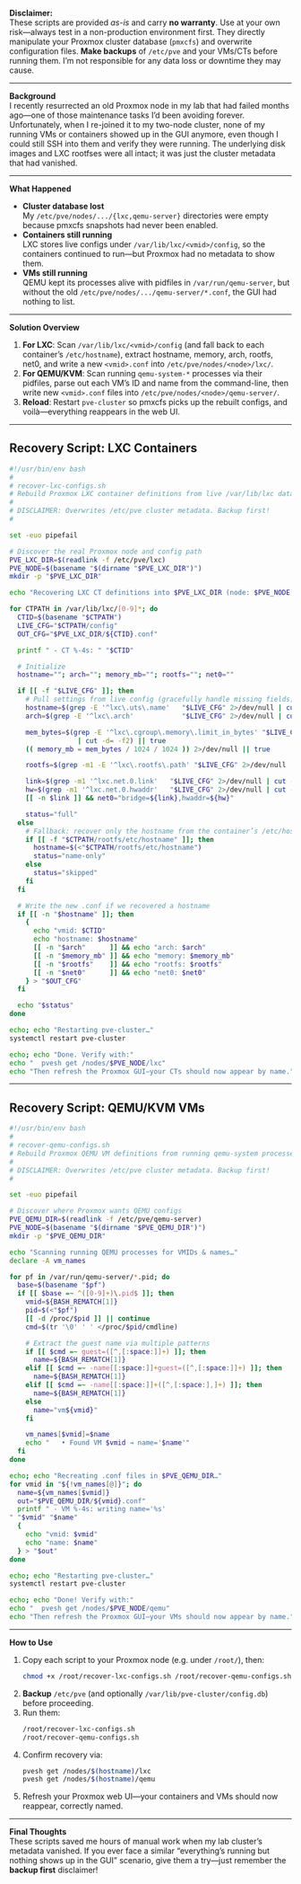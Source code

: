 **Disclaimer:**  
These scripts are provided *as-is* and carry **no warranty**. Use at your own risk—always test in a non-production environment first. They directly manipulate your Proxmox cluster database (`pmxcfs`) and overwrite configuration files. **Make backups** of `/etc/pve` and your VMs/CTs before running them. I’m not responsible for any data loss or downtime they may cause.

---

**Background**  
I recently resurrected an old Proxmox node in my lab that had failed months ago—one of those maintenance tasks I’d been avoiding forever. Unfortunately, when I re-joined it to my two-node cluster, none of my running VMs or containers showed up in the GUI anymore, even though I could still SSH into them and verify they were running. The underlying disk images and LXC rootfses were all intact; it was just the cluster metadata that had vanished.

---

**What Happened**  
- **Cluster database lost**  
  My `/etc/pve/nodes/.../{lxc,qemu-server}` directories were empty because pmxcfs snapshots had never been enabled.  
- **Containers still running**  
  LXC stores live configs under `/var/lib/lxc/<vmid>/config`, so the containers continued to run—but Proxmox had no metadata to show them.  
- **VMs still running**  
  QEMU kept its processes alive with pidfiles in `/var/run/qemu-server`, but without the old `/etc/pve/nodes/.../qemu-server/*.conf`, the GUI had nothing to list.

---

**Solution Overview**  
1. **For LXC**: Scan `/var/lib/lxc/<vmid>/config` (and fall back to each container’s `/etc/hostname`), extract hostname, memory, arch, rootfs, net0, and write a new `<vmid>.conf` into `/etc/pve/nodes/<node>/lxc/`.  
2. **For QEMU/KVM**: Scan running `qemu-system-*` processes via their pidfiles, parse out each VM’s ID and name from the command-line, then write new `<vmid>.conf` files into `/etc/pve/nodes/<node>/qemu-server/`.  
3. **Reload**: Restart `pve-cluster` so pmxcfs picks up the rebuilt configs, and voilà—everything reappears in the web UI.

---

## Recovery Script: LXC Containers

```bash
#!/usr/bin/env bash
#
# recover-lxc-configs.sh
# Rebuild Proxmox LXC container definitions from live /var/lib/lxc data.
#
# DISCLAIMER: Overwrites /etc/pve cluster metadata. Backup first!
#

set -euo pipefail

# Discover the real Proxmox node and config path
PVE_LXC_DIR=$(readlink -f /etc/pve/lxc)         
PVE_NODE=$(basename "$(dirname "$PVE_LXC_DIR")")  
mkdir -p "$PVE_LXC_DIR"

echo "Recovering LXC CT definitions into $PVE_LXC_DIR (node: $PVE_NODE)"

for CTPATH in /var/lib/lxc/[0-9]*; do
  CTID=$(basename "$CTPATH")
  LIVE_CFG="$CTPATH/config"
  OUT_CFG="$PVE_LXC_DIR/${CTID}.conf"

  printf " - CT %-4s: " "$CTID"

  # Initialize
  hostname=""; arch=""; memory_mb=""; rootfs=""; net0=""

  if [[ -f "$LIVE_CFG" ]]; then
    # Pull settings from live config (gracefully handle missing fields)
    hostname=$(grep -E '^lxc\.uts\.name'   "$LIVE_CFG" 2>/dev/null | cut -d= -f2) || true
    arch=$(grep -E '^lxc\.arch'            "$LIVE_CFG" 2>/dev/null | cut -d= -f2) || true

    mem_bytes=$(grep -E '^lxc\.cgroup\.memory\.limit_in_bytes' "$LIVE_CFG" 2>/dev/null \
                 | cut -d= -f2) || true
    (( memory_mb = mem_bytes / 1024 / 1024 )) 2>/dev/null || true

    rootfs=$(grep -m1 -E '^lxc\.rootfs\.path' "$LIVE_CFG" 2>/dev/null | cut -d= -f2) || true

    link=$(grep -m1 '^lxc.net.0.link'   "$LIVE_CFG" 2>/dev/null | cut -d= -f2) || true
    hw=$(grep -m1 '^lxc.net.0.hwaddr'   "$LIVE_CFG" 2>/dev/null | cut -d= -f2) || true
    [[ -n $link ]] && net0="bridge=${link},hwaddr=${hw}"

    status="full"
  else
    # Fallback: recover only the hostname from the container’s /etc/hostname
    if [[ -f "$CTPATH/rootfs/etc/hostname" ]]; then
      hostname=$(<"$CTPATH/rootfs/etc/hostname")
      status="name-only"
    else
      status="skipped"
    fi
  fi

  # Write the new .conf if we recovered a hostname
  if [[ -n "$hostname" ]]; then
    {
      echo "vmid: $CTID"
      echo "hostname: $hostname"
      [[ -n "$arch"      ]] && echo "arch: $arch"
      [[ -n "$memory_mb" ]] && echo "memory: $memory_mb"
      [[ -n "$rootfs"    ]] && echo "rootfs: $rootfs"
      [[ -n "$net0"      ]] && echo "net0: $net0"
    } > "$OUT_CFG"
  fi

  echo "$status"
done

echo; echo "Restarting pve-cluster…"
systemctl restart pve-cluster

echo; echo "Done. Verify with:"
echo "  pvesh get /nodes/$PVE_NODE/lxc"
echo "Then refresh the Proxmox GUI—your CTs should now appear by name."
```

---

## Recovery Script: QEMU/KVM VMs

```bash
#!/usr/bin/env bash
#
# recover-qemu-configs.sh
# Rebuild Proxmox QEMU VM definitions from running qemu-system processes.
#
# DISCLAIMER: Overwrites /etc/pve cluster metadata. Backup first!
#

set -euo pipefail

# Discover where Proxmox wants QEMU configs
PVE_QEMU_DIR=$(readlink -f /etc/pve/qemu-server)
PVE_NODE=$(basename "$(dirname "$PVE_QEMU_DIR")")
mkdir -p "$PVE_QEMU_DIR"

echo "Scanning running QEMU processes for VMIDs & names…"
declare -A vm_names

for pf in /var/run/qemu-server/*.pid; do
  base=$(basename "$pf")
  if [[ $base =~ ^([0-9]+)\.pid$ ]]; then
    vmid=${BASH_REMATCH[1]}
    pid=$(<"$pf")
    [[ -d /proc/$pid ]] || continue
    cmd=$(tr '\0' ' ' </proc/$pid/cmdline)

    # Extract the guest name via multiple patterns
    if [[ $cmd =~ guest=([^,[:space:]]+) ]]; then
      name=${BASH_REMATCH[1]}
    elif [[ $cmd =~ -name[[:space:]]+guest=([^,[:space:]]+) ]]; then
      name=${BASH_REMATCH[1]}
    elif [[ $cmd =~ -name[[:space:]]+([^,[:space:],]+) ]]; then
      name=${BASH_REMATCH[1]}
    else
      name="vm${vmid}"
    fi

    vm_names[$vmid]=$name
    echo "   • Found VM $vmid → name='$name'"
  fi
done

echo; echo "Recreating .conf files in $PVE_QEMU_DIR…"
for vmid in "${!vm_names[@]}"; do
  name=${vm_names[$vmid]}
  out="$PVE_QEMU_DIR/${vmid}.conf"
  printf " - VM %-4s: writing name='%s'
" "$vmid" "$name"
  {
    echo "vmid: $vmid"
    echo "name: $name"
  } > "$out"
done

echo; echo "Restarting pve-cluster…"
systemctl restart pve-cluster

echo; echo "Done! Verify with:"
echo "  pvesh get /nodes/$PVE_NODE/qemu"
echo "Then refresh the Proxmox GUI—your VMs should now appear by name."
```

---

**How to Use**  
1. Copy each script to your Proxmox node (e.g. under `/root/`), then:  
   ```bash
   chmod +x /root/recover-lxc-configs.sh /root/recover-qemu-configs.sh
   ```  
2. **Backup** `/etc/pve` (and optionally `/var/lib/pve-cluster/config.db`) before proceeding.  
3. Run them:  
   ```bash
   /root/recover-lxc-configs.sh  
   /root/recover-qemu-configs.sh  
   ```  
4. Confirm recovery via:  
   ```bash
   pvesh get /nodes/$(hostname)/lxc  
   pvesh get /nodes/$(hostname)/qemu  
   ```  
5. Refresh your Proxmox web UI—your containers and VMs should now reappear, correctly named.

---

**Final Thoughts**  
These scripts saved me hours of manual work when my lab cluster’s metadata vanished. If you ever face a similar “everything’s running but nothing shows up in the GUI” scenario, give them a try—just remember the **backup first** disclaimer!
